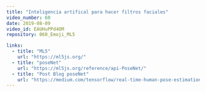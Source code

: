 ```yaml
---
title: "Inteligencia artifical para hacer filtros faciales"
video_number: 60
date: 2019-08-09
video_id: EAUHuPPd4OM
repository: 060_Emoji_ML5

links:
  - title: "ML5"
    url: "https://ml5js.org/"
  - title: "poseNet"
    url: "https://ml5js.org/reference/api-PoseNet/"
  - title: "Post Blog poseNet"
    url: "https://medium.com/tensorflow/real-time-human-pose-estimation-in-the-browser-with-tensorflow-js-7dd0bc881cd5"
---
```

